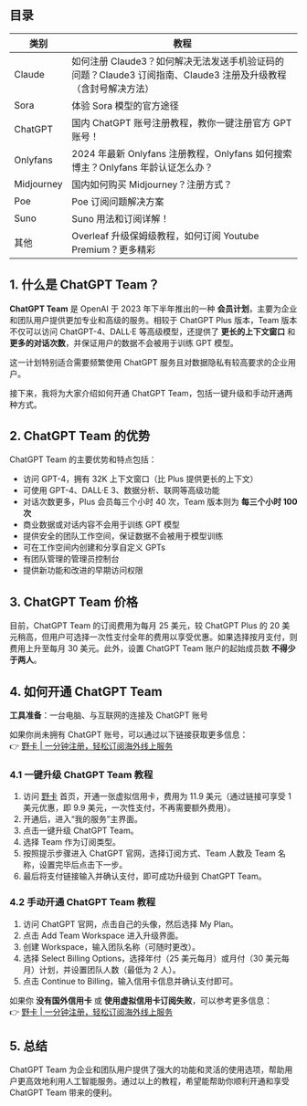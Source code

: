## 目录

| 类别     | 教程                                                             |
| -------- | ---------------------------------------------------------------- |
| Claude   | 如何注册 Claude3？如何解决无法发送手机验证码的问题？Claude3 订阅指南、Claude3 注册及升级教程（含封号解决方法） |
| Sora     | 体验 Sora 模型的官方途径                                         |
| ChatGPT  | 国内 ChatGPT 账号注册教程，教你一键注册官方 GPT 账号！           |
| Onlyfans | 2024 年最新 Onlyfans 注册教程，Onlyfans 如何搜索博主？Onlyfans 年龄认证怎么办？ |
| Midjourney | 国内如何购买 Midjourney？注册方式？                           |
| Poe      | Poe 订阅问题解决方案                                             |
| Suno     | Suno 用法和订阅详解！                                           |
| 其他     | Overleaf 升级保姆级教程，如何订阅 Youtube Premium？更多精彩     |

## 1. 什么是 ChatGPT Team？

**ChatGPT Team** 是 OpenAI 于 2023 年下半年推出的一种 **会员计划**，主要为企业和团队用户提供更加专业和高级的服务。相较于 ChatGPT Plus 版本，Team 版本不仅可以访问 ChatGPT-4、DALL·E 等高级模型，还提供了 **更长的上下文窗口** 和 **更多的对话次数**，并保证用户的数据不会被用于训练 GPT 模型。

这一计划特别适合需要频繁使用 ChatGPT 服务且对数据隐私有较高要求的企业用户。

接下来，我将为大家介绍如何开通 ChatGPT Team，包括一键升级和手动开通两种方式。

## 2. ChatGPT Team 的优势

ChatGPT Team 的主要优势和特点包括：

- 访问 GPT-4，拥有 32K 上下文窗口（比 Plus 提供更长的上下文）
- 可使用 GPT-4、DALL·E 3、数据分析、联网等高级功能
- 对话次数更多，Plus 会员每三个小时 40 次，Team 版本则为 **每三个小时 100 次**
- 商业数据或对话内容不会用于训练 GPT 模型
- 提供安全的团队工作空间，保证数据不会被用于模型训练
- 可在工作空间内创建和分享自定义 GPTs
- 有团队管理的管理员控制台
- 提供新功能和改进的早期访问权限

## 3. ChatGPT Team 价格

目前，ChatGPT Team 的订阅费用为每月 25 美元，较 ChatGPT Plus 的 20 美元稍高，但用户可选择一次性支付全年的费用以享受优惠。如果选择按月支付，则费用上升至每月 30 美元。此外，设置 ChatGPT Team 账户的起始成员数 **不得少于两人**。

## 4. 如何开通 ChatGPT Team

**工具准备**：一台电脑、与互联网的连接及 ChatGPT 账号

如果你尚未拥有 ChatGPT 账号，可以通过以下链接获取更多信息：  
👉 [野卡 | 一分钟注册，轻松订阅海外线上服务](https://bit.ly/bewildcard)

### 4.1 一键升级 ChatGPT Team 教程

1. 访问 [野卡](https://bit.ly/bewildcard) 首页，开通一张虚拟信用卡，费用为 11.9 美元（通过链接可享受 1 美元优惠，即 9.9 美元，一次性支付，不再需要额外费用）。
2. 开通后，进入“我的服务”主界面。
3. 点击一键升级 ChatGPT Team。
4. 选择 Team 作为订阅类型。
5. 按照提示步骤进入 ChatGPT 官网，选择订阅方式、Team 人数及 Team 名称，设置完毕后点击下一步。
6. 最后将支付链接输入并确认支付，即可成功升级到 ChatGPT Team。

### 4.2 手动开通 ChatGPT Team 教程

1. 访问 ChatGPT 官网，点击自己的头像，然后选择 My Plan。
2. 点击 Add Team Workspace 进入升级界面。
3. 创建 Workspace，输入团队名称（可随时更改）。
4. 选择 Select Billing Options，选择年付（25 美元每月）或月付（30 美元每月）计划，并设置团队人数（最低为 2 人）。
5. 点击 Continue to Billing，输入信用卡信息并确认支付即可。

如果你 **没有国外信用卡** 或 **使用虚拟信用卡订阅失败**，可以参考更多信息：  
👉 [野卡 | 一分钟注册，轻松订阅海外线上服务](https://bit.ly/bewildcard)

## 5. 总结

ChatGPT Team 为企业和团队用户提供了强大的功能和灵活的使用选项，帮助用户更高效地利用人工智能服务。通过以上的教程，希望能帮助你顺利开通和享受 ChatGPT Team 带来的便利。